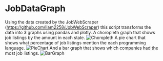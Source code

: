 # JobDataGraph

Using the data created by the JobWebScraper (https://github.com/liam2258/JobWebScraper) this script transforms the data into 3 graphs using pandas and plotly.
A choropleth graph that shows job listings by the amount in each state.
![Choropleth](https://user-images.githubusercontent.com/89388223/209907274-72cdc106-0f4f-4866-9197-23cb533c0206.png)
A pie chart that shows what percentage of job listings mention the each programming language.
![PieChart](https://user-images.githubusercontent.com/89388223/209907315-43852d1e-d260-4da2-a7ef-cfbb0ea366d4.png)
And a bar graph that shows which companies had the most job listings.
![BarGraph](https://user-images.githubusercontent.com/89388223/209907320-3655e918-df05-4fa3-aa25-19d44bf3d739.png)
